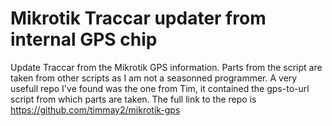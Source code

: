 # Mikrotik Traccar updater from internal GPS chip
Update Traccar from the Mikrotik GPS information.
Parts from the script are taken from other scripts as I am not a seasonned programmer.
A very usefull repo I've found was the one from Tim, it contained the gps-to-url script from which parts are taken.
The full link to the repo is https://github.com/timmay2/mikrotik-gps
